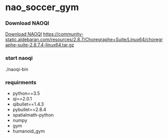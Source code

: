 # nao_soccer_gym

### Download NAOQI 
<a href="https://developer.softbankrobotics.com/nao6/downloads/nao6-downloads-linux">Download NAOQI</a>
https://community-static.aldebaran.com/resources/2.8.7/Choregraphe+Suite/Linux64/choregraphe-suite-2.8.7.4-linux64.tar.gz

### start naoqi
./naoqi-bin

### requirments
- python==3.5
- qi==2.0.1
- qibullet==1.4.3
- pybullet==2.8.4
- spatialmath-python
- numpy
- gym
- humanoid_gym
